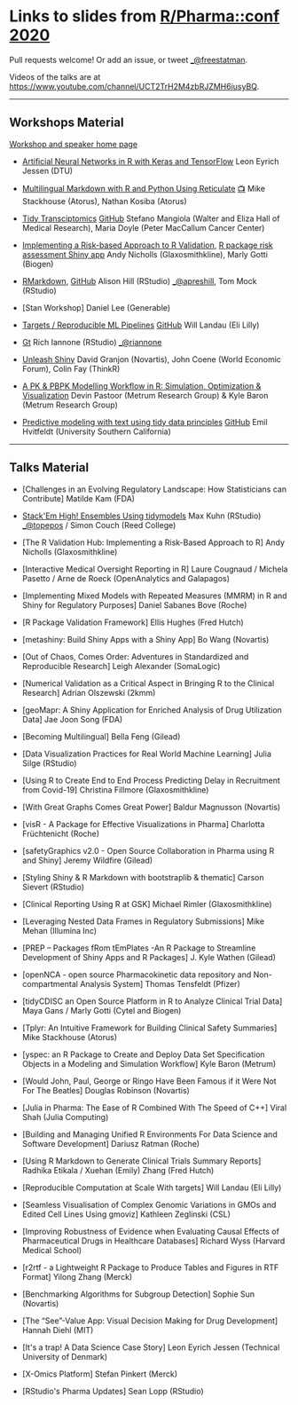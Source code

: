 Links to slides from [R/Pharma::conf 2020](https://rinpharma.com/)
=======================================

Pull requests welcome! Or add an issue, or tweet [_@freestatman](https://twitter.com/freestatman).

Videos of the talks are at <https://www.youtube.com/channel/UCT2TrH2M4zbRJZMH6iusyBQ>.

------------------------------------------------------------------------

## Workshops Material

[Workshop and speaker home page](https://rinpharma.com/workshops/)

- [Artificial Neural Networks in R with Keras and TensorFlow](https://github.com/leonjessen/RPharma2020)
Leon Eyrich Jessen (DTU)

- [Multilingual Markdown with R and Python Using Reticulate](https://github.com/atorus-research/MultilingualMarkdown) [:tv:](https://www.youtube.com/watch?v=fEoZynvUrkc&t=5124s)
Mike Stackhouse (Atorus), Nathan Kosiba (Atorus)

- [Tidy Transciptomics](https://stemangiola.github.io/rpharma2020_tidytranscriptomics/index.html) [GitHub](https://github.com/stemangiola/rpharma2020_tidytranscriptomics/)
Stefano Mangiola (Walter and Eliza Hall of Medical Research), Maria Doyle (Peter MacCallum Cancer Center)

- [Implementing a Risk-based Approach to R Validation](https://pharmar.github.io/rpharma2020/index.html), [R package risk assessment Shiny app](https://github.com/pharmaR/risk_assessment)
Andy Nicholls (Glaxosmithkline), Marly Gotti (Biogen)

- [RMarkdown](https://rmd4pharma.netlify.app/), [GitHub](https://github.com/apreshill/rmd4pharma)
Alison Hill (RStudio) [_@apreshill](https://twitter.com/apreshill), Tom Mock (RStudio)

- [Stan Workshop]
Daniel Lee (Generable)

- [Targets / Reproducible ML Pipelines](https://wlandau.github.io/rpharma2020/#1) [GitHub](https://github.com/wlandau/rpharma2020)
Will Landau (Eli Lilly)

- [Gt](https://github.com/rich-iannone/gt-workshop-2020)
Rich Iannone (RStudio) [_@riannone](https://twitter.com/riannone)

- [Unleash Shiny](https://rinterface.com/shiny/talks/RPharma2020/#1)
David Granjon (Novartis), John Coene (World Economic Forum), Colin Fay (ThinkR)

- [A PK & PBPK Modelling Workflow in R: Simulation, Optimization & Visualization](https://github.com/metrumresearchgroup/r-pharma-pkpd-2020)
Devin Pastoor (Metrum Research Group) & Kyle Baron (Metrum Research Group)

- [Predictive modeling with text using tidy data principles](https://textmodels4pharma.netlify.app/) [GitHub](https://github.com/EmilHvitfeldt/textmodels4pharma)
Emil Hvitfeldt (University Southern California)

------------------------------------------------------------------------

## Talks Material

- [Challenges in an Evolving Regulatory Landscape: How Statisticians can Contribute]
   Matilde Kam (FDA)

- [Stack'Em High! Ensembles Using tidymodels](https://github.com/topepo/2020-r-pharma)
   Max Kuhn (RStudio) [_@topepos](https://twitter.com/topepos) / Simon Couch (Reed College)

- [The R Validation Hub: Implementing a Risk-Based Approach to R]
   Andy Nicholls (Glaxosmithkline)

- [Interactive Medical Oversight Reporting in R]
   Laure Cougnaud / Michela Pasetto / Arne de Roeck (OpenAnalytics and Galapagos)

- [Implementing Mixed Models with Repeated Measures (MMRM) in R and Shiny for Regulatory Purposes]
   Daniel Sabanes Bove (Roche)

- [R Package Validation Framework]
   Ellis Hughes (Fred Hutch)

- [metashiny: Build Shiny Apps with a Shiny App]
   Bo Wang (Novartis)

- [Out of Chaos, Comes Order: Adventures in Standardized and Reproducible Research]
   Leigh Alexander (SomaLogic)

- [Numerical Validation as a Critical Aspect in Bringing R to the Clinical Research]
   Adrian Olszewski (2kmm)

- [geoMapr: A Shiny Application for Enriched Analysis of Drug Utilization Data]
   Jae Joon Song (FDA)

- [Becoming Multilingual]
   Bella Feng (Gilead)

- [Data Visualization Practices for Real World Machine Learning]
   Julia Silge (RStudio)

- [Using R to Create End to End Process Predicting Delay in Recruitment from Covid-19]
   Christina Fillmore (Glaxosmithkline)

- [With Great Graphs Comes Great Power]
   Baldur Magnusson (Novartis)

- [visR - A Package for Effective Visualizations in Pharma]
   Charlotta Früchtenicht (Roche)

- [safetyGraphics v2.0 - Open Source Collaboration in Pharma using R and Shiny]
   Jeremy Wildfire (Gilead)

- [Styling Shiny & R Markdown with bootstraplib & thematic]
   Carson Sievert (RStudio)

- [Clinical Reporting Using R at GSK]
   Michael Rimler (Glaxosmithkline)

- [Leveraging Nested Data Frames in Regulatory Submissions]
   Mike Mehan (Illumina Inc)

- [PREP – Packages fRom tEmPlates -An R Package to Streamline Development of Shiny Apps and R Packages]
   J. Kyle Wathen (Gilead)

- [openNCA - open source Pharmacokinetic data repository and Non-compartmental Analysis System]
   Thomas Tensfeldt (Pfizer)

- [tidyCDISC an Open Source Platform in R to Analyze Clinical Trial Data]
   Maya Gans / Marly Gotti (Cytel and Biogen)

- [Tplyr: An Intuitive Framework for Building Clinical Safety Summaries]
   Mike Stackhouse (Atorus)

- [yspec: an R Package to Create and Deploy Data Set Specification Objects in a Modeling and Simulation Workflow]
   Kyle Baron (Metrum)

- [Would John, Paul, George or Ringo Have Been Famous if it Were Not For The Beatles]
   Douglas Robinson (Novartis)

- [Julia in Pharma: The Ease of R Combined With The Speed of C++]
   Viral Shah (Julia Computing)

- [Building and Managing Unified R Environments For Data Science and Software Development]
   Dariusz Ratman (Roche)

- [Using R Markdown to Generate Clinical Trials Summary Reports]
   Radhika Etikala / Xuehan (Emily) Zhang (Fred Hutch)

- [Reproducible Computation at Scale With targets]
   Will Landau (Eli Lilly)

- [Seamless Visualisation of Complex Genomic Variations in GMOs and Edited Cell Lines Using gmoviz]
   Kathleen Zeglinski (CSL)

- [Improving Robustness of Evidence when Evaluating Causal Effects of Pharmaceutical Drugs in Healthcare Databases]
   Richard Wyss (Harvard Medical School)

- [r2rtf - a Lightweight R Package to Produce Tables and Figures in RTF Format]
   Yilong Zhang (Merck)

- [Benchmarking Algorithms for Subgroup Detection]
   Sophie Sun (Novartis)

- [The “See”-Value App: Visual Decision Making for Drug Development]
   Hannah Diehl (MIT)

- [It's a trap! A Data Science Case Story]
   Leon Eyrich Jessen (Technical University of Denmark)

- [X-Omics Platform]
   Stefan Pinkert (Merck)

- [RStudio's Pharma Updates]
   Sean Lopp (RStudio)

